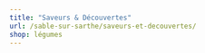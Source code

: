 ```yaml
---
title: "Saveurs & Découvertes"
url: /sable-sur-sarthe/saveurs-et-decouvertes/
shop: légumes
---
```

